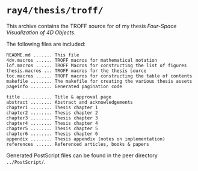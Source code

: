 `ray4/thesis/troff/`
====================================================================================================

This archive contains the TROFF source for of my thesis _Four-Space Visualization of 4D Objects_.

The following files are included:

    README.md ....... This file
    4dv.macros ...... TROFF macros for mathematical notation
    lof.macros ...... TROFF Macros for constructing the list of figures
    thesis.macros ... TROFF macros for the thesis source
    toc.macros ...... TROFF macros for constructing the table of contents
    makefile ........ The makefile for creating the various thesis assets
    pageinfo ........ Generated pagination code

    title ........... Title & approval page
    abstract ........ Abstract and acknowledgements
    chapter1 ........ Thesis chapter 1
    chapter2 ........ Thesis chapter 2
    chapter3 ........ Thesis chapter 3
    chapter4 ........ Thesis chapter 4
    chapter5 ........ Thesis chapter 5
    chapter6 ........ Thesis chapter 6
    appendix ........ Thesis appendix (notes on implementation)
    references ...... Referenced articles, books & papers

Generated PostScript files can be found in the peer directory `../PostScript/`.


